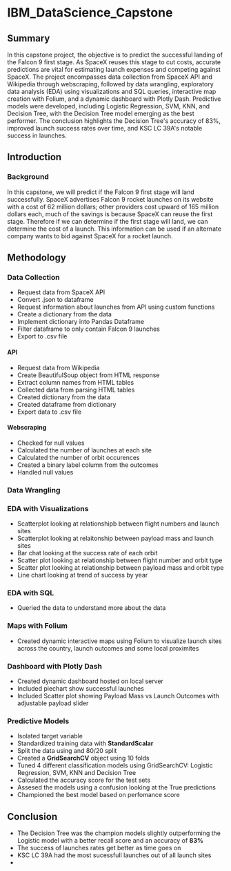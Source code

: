 # IBM_DataScience_Capstone

## Summary
In this capstone project, the objective is to predict the successful landing of the Falcon 9 first stage. As SpaceX reuses this stage to cut costs, accurate predictions are vital for estimating launch expenses and competing against SpaceX. The project encompasses data collection from SpaceX API and Wikipedia through webscraping, followed by data wrangling, exploratory data analysis (EDA) using visualizations and SQL queries, interactive map creation with Folium, and a dynamic dashboard with Plotly Dash. Predictive models were developed, including Logistic Regression, SVM, KNN, and Decision Tree, with the Decision Tree model emerging as the best performer. The conclusion highlights the Decision Tree's accuracy of 83%, improved launch success rates over time, and KSC LC 39A's notable success in launches.

## Introduction
### Background
In this capstone, we will predict if the Falcon 9 first stage will land successfully. SpaceX advertises Falcon 9 rocket launches on its website with a cost of 62 million dollars; other providers cost upward of 165 million dollars each, much of the savings is because SpaceX can reuse the first stage. Therefore if we can determine if the first stage will land, we can determine the cost of a launch. This information can be used if an alternate company wants to bid against SpaceX for a rocket launch.

## Methodology

### Data Collection
* Request data from SpaceX API
* Convert .json to dataframe
* Request information about launches from API using custom functions
* Create a dictionary from the data
* Implement dictionary into Pandas Dataframe
* Filter dataframe to only contain Falcon 9 launches
* Export to .csv file
  
#### API
* Request data from Wikipedia
* Create BeautifulSoup object from HTML response
* Extract column names from HTML tables
* Collected data from parsing HTML tables
* Created dictionary from the data
* Created dataframe from dictionary
* Export data to .csv file
  
#### Webscraping
* Checked for null values
* Calculated the number of launches at each site
* Calculated the number of orbit occurences
* Created a binary label column from the outcomes
* Handled null values
  
### Data Wrangling

### EDA with Visualizations
* Scatterplot looking at relationshipb between flight numbers and launch sites
* Scatterplot looking at relaitonship between payload mass and launch sites
* Bar chat looking at the success rate of each orbit
* Scatter plot looking at relationship between flight number and orbit type
* Scatter plot looking at relationship between payload mass and orbit type
* Line chart looking at trend of success by year
  
### EDA with SQL
* Queried the data to understand more about the data

### Maps with Folium
* Created dynamic interactive maps using Folium to visualize launch sites across the country, launch outcomes and some local proximites
  
### Dashboard with Plotly Dash
* Created dynamic dashboard hosted on local server
* Included piechart show successful launches
* Included Scatter plot showing Payload Mass vs Launch Outcomes with adjustable payload slider
  
### Predictive Models
* Isolated target variable
* Standardized training data with **StandardScalar**
* Split the data using and 80/20 split
* Created a **GridSearchCV** object using 10 folds
* Tuned 4 different classification models using GridSearchCV: Logistic Regression, SVM, KNN and Decision Tree
* Calculated the accuracy score for the test sets
* Assesed the models using a confusion looking at the True predictions
* Championed the best model based on perfomance score
  
## Conclusion
* The Decision Tree was the champion models slightly outperforming the Logistic model with a better recall score and an accuracy of **83%**
* The success of launches rates get better as time goes on
* KSC LC 39A had the most sucessfull launches out of all launch sites
* 
